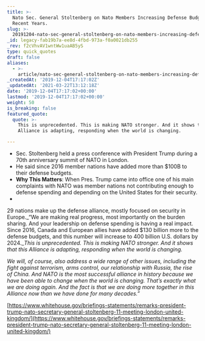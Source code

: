 ```yaml
---
title: >-
  Nato Sec. General Stoltenberg on Nato Members Increasing Defense Budgets in
  Recent Years.
slug: >-
  20191204-nato-sec-general-stoltenberg-on-nato-members-increasing-defense-budgets-in-recent-years
_id: legacy-fab19b7a-ee8d-4fbd-973a-f0a0021db255
_rev: f2cVhvAV1wntWw1uaAB5yS
type: quick_quotes
draft: false
aliases:
  - >-
    article/nato-sec-general-stoltenberg-on-nato-members-increasing-defense-budgets-in-recent-years/
_createdAt: '2019-12-04T17:17:02Z'
_updatedAt: '2021-03-22T13:12:18Z'
date: '2019-12-04T17:17:02+00:00'
lastmod: '2019-12-04T17:17:02+00:00'
weight: 50
is_breaking: false
featured_quote:
  quote: >-
    This is unprecedented. This is making NATO stronger. And it shows that this
    Alliance is adapting, responding when the world is changing.

---
```

* Sec. Stoltenberg held a press conference with President Trump during a 70th anniversary summit of NATO in London.
* He said since 2016 member nations have added more than $100B to their defense budgets.
* **Why This Matters**: When Pres. Trump came into office one of his main complaints with NATO was member nations not contributing enough to defense spending and depending on the United States for their security.
* 

29 nations make up the defense alliance, mostly focused on security in Europe._“We are making real progress, most importantly on the burden sharing. And your leadership on defense spending is having a real impact. Since 2016, Canada and European allies have added $130 billion more to the defense budgets, and this number will increase to 400 billion U.S. dollars by 2024.__This is unprecedented. This is making NATO stronger. And it shows that this Alliance is adapting, responding when the world is changing._

_We will, of course, also address a wide range of other issues, including the fight against terrorism, arms control, our relationship with Russia, the rise of China. And NATO is the most successful alliance in history because we have been able to change when the world is changing. That’s exactly what we are doing again. And the fact is that we are doing more together in this Alliance now than we have done for many decades.”_

[https://www.whitehouse.gov/briefings-statements/remarks-president-trump-nato-secretary-general-stoltenberg-11-meeting-london-united-kingdom/](https://www.whitehouse.gov/briefings-statements/remarks-president-trump-nato-secretary-general-stoltenberg-11-meeting-london-united-kingdom/)
